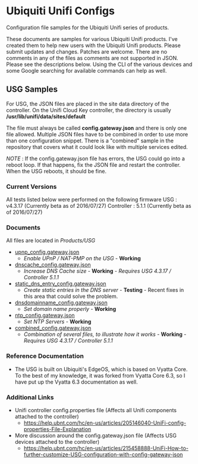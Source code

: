 # Ubiquiti Unifi Configs
Configuration file samples for the Ubiquiti Unifi series of products.

These documents are samples for various Ubiquiti Unifi products. I've created them to help new users with the Ubiquiti Unifi products. Please submit updates and changes. Patches are welcome. There are no comments in any of the files as comments are not supported in JSON. Please see the descriptions below. Using the CLI of the various devices and some Google searching for available commands can help as well.

## USG Samples

For USG, the JSON files are placed in the site data directory of the controller. On the Unifi Cloud Key controller, the directory is usually **/usr/lib/unifi/data/sites/default**

The file must always be called **config.gateway.json** and there is only one file allowed. Multiple JSON files have to be combined in order to use more than one configuration snippet. There is a "combined" sample in the repository that covers what it could look like with multiple services edited.

_NOTE_ : If the config.gateway.json file has errors, the USG could go into a reboot loop. If that happens, fix the JSON file and restart the controller. When the USG reboots, it should be fine.

### Current Versions
All tests listed below were performed on the following firmware
USG : v4.3.17 (Currently beta as of 2016/07/27)
Controller : 5.1.1 (Currently beta as of 2016/07/27)

### Documents

All files are located in *Products/USG*

- [upnp_config.gateway.json](https://github.com/ekrunch/ubiquiti_unifi_configs/blob/master/Products/USG/upnp_config.gateway.json)
  - _Enable UPnP / NAT-PMP on the USG_ - **Working**
- [dnscache_config.gateway.json](https://github.com/ekrunch/ubiquiti_unifi_configs/blob/master/Products/USG/dnscache_config.gateway.json)
  - _Increase DNS Cache size_ - **Working** - _Requires USG 4.3.17 / Controller 5.1.1_ 
- [static_dns_entry_config.gateway.json](https://github.com/ekrunch/ubiquiti_unifi_configs/blob/master/Products/USG/static_dns_entry_config.gateway.json) 
  - _Create static entries in the DNS server_ - **Testing** - Recent fixes in this area that could solve the problem.
- [dnsdomainname_config.gateway.json](https://github.com/ekrunch/ubiquiti_unifi_configs/blob/master/Products/USG/dnsdomainname_config.gateway.json)
  - _Set domain name properly_ - **Working**
- [ntp_config.gateway.json](https://github.com/ekrunch/ubiquiti_unifi_configs/blob/master/Products/USG/ntp_config.gateway.json)
  - _Set NTP Servers_ - **Working**
- [combined_config.gateway.json](https://github.com/ekrunch/ubiquiti_unifi_configs/blob/master/Products/USG/combined_config.gateway.json)
  - _Combination of several files, to illustrate how it works_ - **Working** - _Requires USG 4.3.17 / Controller 5.1.1_

### Reference Documentation

- The USG is built on Ubiquiti's EdgeOS, which is based on Vyatta Core. To the best of my knowledge, it was forked from Vyatta Core 6.3, so I have put up the Vyatta 6.3 documentation as well. 

### Additional Links

- Unifi controller config.properties file (Affects all Unifi components attached to the controller)
  - <https://help.ubnt.com/hc/en-us/articles/205146040-UniFi-config-properties-File-Explanation>
- More discussion around the config.gateway.json file (Affects USG devices attached to the controller)
  - <https://help.ubnt.com/hc/en-us/articles/215458888-UniFi-How-to-further-customize-USG-configuration-with-config-gateway-json>

